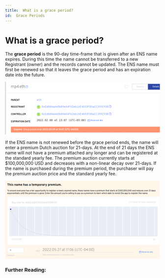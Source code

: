 ```yaml
---
title:  What is a grace period?
id:  Grace Periods
---
```


# What is a grace period?

The **grace period** is the 90-day time-frame that is given after an ENS name expires. During this time the name cannot be transferred to a new Registrant (owner) and the records cannot be updated. The ENS name must first be renewed so that it leaves the grace period and has an expiration date into the future.

![Checking for name in grace period.](./img/grace-period-1.png "The manager app will display if a name is in grace period.")

If the ENS name is not renewed before the grace period ends, the name will enter a premium Dutch auction for 21-days. At the end of 21 days the ENS name will not have a premium attached any longer and can be registered at the standard yearly fee. The premium auction currently starts at $100,000,000 USD and decreases with a non-linear decay over 21-days. If the name is purchased during the premium period, the purchaser will pay the premium auction price and the standard yearly fee.

![Grace Period Decay](./img/grace-period-2.png "Graphical representation of the premium period decay.")

### Further Reading:

<!-- * [What is a premium auction?](what-is-a-premium-auction.md) -->
